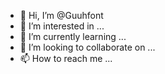 - 👋 Hi, I’m @Guuhfont
- 👀 I’m interested in ...
- 🌱 I’m currently learning ...
- 💞️ I’m looking to collaborate on ...
- 📫 How to reach me ...

<!---
Guuhfont/Guuhfont is a ✨ special ✨ repository because its `README.md` (this file) appears on your GitHub profile.
You can click the Preview link to take a look at your changes.
--->
